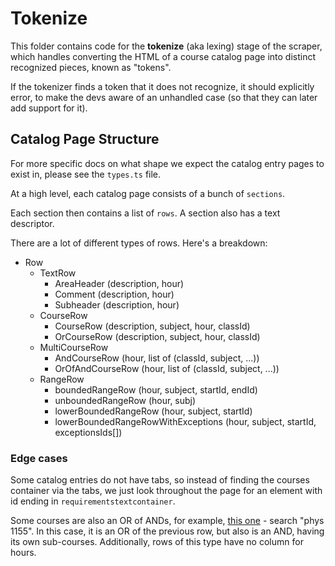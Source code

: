 # Tokenize

This folder contains code for the **tokenize** (aka lexing) stage of the scraper, which handles converting the HTML of a course catalog page into distinct recognized pieces, known as "tokens".

If the tokenizer finds a token that it does not recognize, it should explicitly error, to make the devs aware of an unhandled case (so that they can later add support for it).

## Catalog Page Structure

For more specific docs on what shape we expect the catalog entry pages to exist in, please see the `types.ts` file.

At a high level, each catalog page consists of a bunch of `sections`.

Each section then contains a list of `rows`. A section also has a text descriptor.

There are a lot of different types of rows. Here's a breakdown:

- Row
  - TextRow
    - AreaHeader (description, hour)
    - Comment (description, hour)
    - Subheader (description, hour)
  - CourseRow
    - CourseRow (description, subject, hour, classId)
    - OrCourseRow (description, subject, hour, classId)
  - MultiCourseRow
    - AndCourseRow (hour, list of (classId, subject, ...))
    - OrOfAndCourseRow (hour, list of (classId, subject, ...))
  - RangeRow
    - boundedRangeRow (hour, subject, startId, endId)
    - unboundedRangeRow (hour, subj)
    - lowerBoundedRangeRow (hour, subject, startId)
    - lowerBoundedRangeRowWithExceptions (hour, subject, startId, exceptionsIds[])

### Edge cases

Some catalog entries do not have tabs, so instead of finding the courses container via the tabs, we just look throughout the page for an element with id ending in `requirementstextcontainer`.

Some courses are also an OR of ANDs, for example, [this one](https://catalog.northeastern.edu/undergraduate/engineering/bioengineering/bioengineering-biochemistry-bsbioe/#programrequirementstext) - search "phys 1155". In this case, it is an OR of the previous row, but also is an AND, having its own sub-courses. Additionally, rows of this type have no column for hours.
